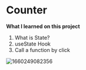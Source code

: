 # Counter

**What I learned on this project**
1. What is State?
2. useState Hook
3. Call a function by click

![1660249082356](https://user-images.githubusercontent.com/12086860/184235207-2d20299a-0b9a-40e6-acf7-be582f6ecbfe.png)

